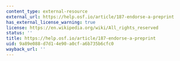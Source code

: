 ```yaml
---
content_type: external-resource
external_url: https://help.osf.io/article/187-endorse-a-preprint
has_external_license_warning: true
license: https://en.wikipedia.org/wiki/All_rights_reserved
status: ''
title: https://help.osf.io/article/187-endorse-a-preprint
uid: 9a89e088-d7d1-4e90-a0cf-a6b735b6cfc0
wayback_url: ''
---
```

